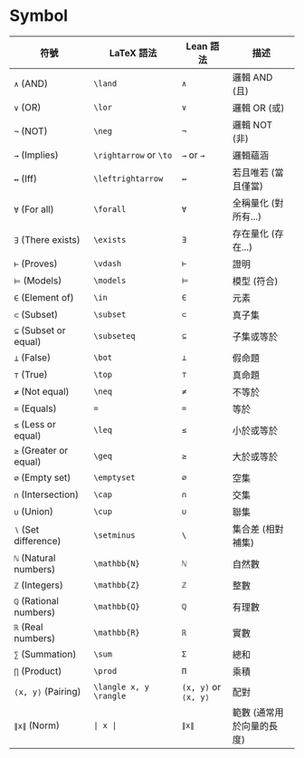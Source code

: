 # Symbol

| **符號**           | **LaTeX 語法**               | **Lean 語法**         | **描述**                            |
|-------------------|-----------------------------|----------------------|------------------------------------|
| `∧` (AND)         | `\land`                     | `∧`                  | 邏輯 AND (且)                      |
| `∨` (OR)          | `\lor`                      | `∨`                  | 邏輯 OR (或)                       |
| `¬` (NOT)         | `\neg`                      | `¬`                  | 邏輯 NOT (非)                      |
| `→` (Implies)     | `\rightarrow` or `\to`      | `→` or `→`           | 邏輯蘊涵                           |
| `↔` (Iff)         | `\leftrightarrow`           | `↔`                  | 若且唯若 (當且僅當)                 |
| `∀` (For all)     | `\forall`                   | `∀`                  | 全稱量化 (對所有...)                |
| `∃` (There exists)| `\exists`                   | `∃`                  | 存在量化 (存在...)                  |
| `⊢` (Proves)      | `\vdash`                    | `⊢`                  | 證明                              |
| `⊨` (Models)      | `\models`                   | `⊨`                  | 模型 (符合)                        |
| `∈` (Element of)  | `\in`                       | `∈`                  | 元素                              |
| `⊂` (Subset)      | `\subset`                   | `⊂`                  | 真子集                            |
| `⊆` (Subset or equal)| `\subseteq`               | `⊆`                  | 子集或等於                        |
| `⊥` (False)       | `\bot`                      | `⊥`                  | 假命題                            |
| `⊤` (True)        | `\top`                      | `⊤`                  | 真命題                            |
| `≠` (Not equal)   | `\neq`                      | `≠`                  | 不等於                            |
| `=` (Equals)      | `=`                         | `=`                  | 等於                              |
| `≤` (Less or equal)| `\leq`                     | `≤`                  | 小於或等於                        |
| `≥` (Greater or equal)| `\geq`                   | `≥`                  | 大於或等於                        |
| `∅` (Empty set)   | `\emptyset`                 | `∅`                  | 空集                              |
| `∩` (Intersection)| `\cap`                      | `∩`                  | 交集                              |
| `∪` (Union)       | `\cup`                      | `∪`                  | 聯集                              |
| `∖` (Set difference) | `\setminus`               | `\`                  | 集合差 (相對補集)                   |
| `ℕ` (Natural numbers)| `\mathbb{N}`              | `ℕ`                  | 自然數                            |
| `ℤ` (Integers)    | `\mathbb{Z}`                | `ℤ`                  | 整數                              |
| `ℚ` (Rational numbers)| `\mathbb{Q}`             | `ℚ`                  | 有理數                            |
| `ℝ` (Real numbers)| `\mathbb{R}`                | `ℝ`                  | 實數                              |
| `∑` (Summation)   | `\sum`                      | `Σ`                  | 總和                              |
| `∏` (Product)     | `\prod`                     | `Π`                  | 乘積                              |
| `⟨x, y⟩` (Pairing)| `\langle x, y \rangle`       | `(x, y)` or `⟨x, y⟩`| 配對                              |
| `∥x∥` (Norm)      | `\| x \|`                   | `∥x∥`                | 範數 (通常用於向量的長度)            |
